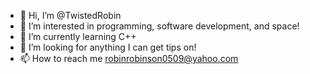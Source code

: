 - 👋 Hi, I’m @TwistedRobin
- 👀 I’m interested in programming, software development, and space!
- 🌱 I’m currently learning C++
- 💞️ I’m looking for anything I can get tips on!
- 📫 How to reach me robinrobinson0509@yahoo.com

<!---
TwistedRobin/TwistedRobin is a ✨ special ✨ repository because its `README.md` (this file) appears on your GitHub profile.
You can click the Preview link to take a look at your changes.
--->
